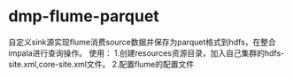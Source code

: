 # dmp-flume-parquet
自定义sink源实现flume消费source数据并保存为parquet格式到hdfs，在整合impala进行查询操作。
使用：
1.创建resources资源目录，加入自己集群的hdfs-site.xml,core-site.xml文件。
2.配置flume的配置文件
